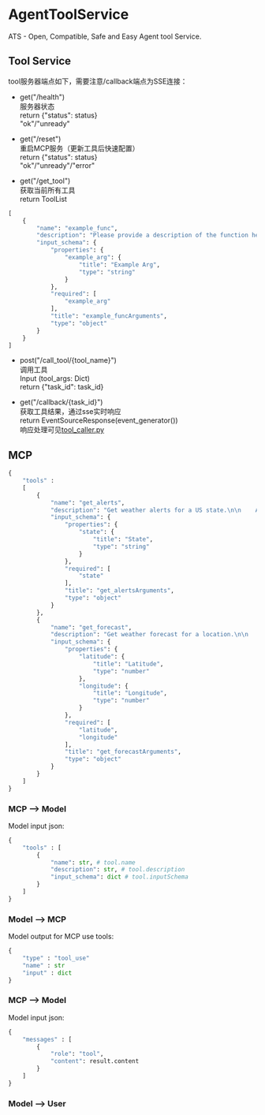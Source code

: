 # AgentToolService
ATS - Open, Compatible, Safe and Easy Agent tool Service.

## Tool Service

tool服务器端点如下，需要注意/callback端点为SSE连接：

- get("/health")  
  服务器状态  
  return {"status": status}  
  "ok"/"unready"   


- get("/reset")  
  重启MCP服务（更新工具后快速配置）  
  return {"status": status}  
  "ok"/"unready"/"error"  


- get("/get_tool")  
  获取当前所有工具  
  return ToolList  
```python
[
    {
        "name": "example_func",
        "description": "Please provide a description of the function here.\n\n    Args:\n        example_arg: Describe the input here.\n    ",
        "input_schema": {
            "properties": {
                "example_arg": {
                    "title": "Example Arg",
                    "type": "string"
                }
            },
            "required": [
                "example_arg"
            ],
            "title": "example_funcArguments",
            "type": "object"
        }
    }
]
```  



- post("/call_tool/{tool_name}")  
  调用工具  
  Input (tool_args: Dict)  
  return {"task_id": task_id}  


- get("/callback/{task_id}")  
  获取工具结果，通过sse实时响应  
  return EventSourceResponse(event_generator())  
  响应处理可见[tool_caller.py](./tool_caller.py)  
  




## MCP
```python
{
    "tools" :
    [
        {
            "name": "get_alerts",
            "description": "Get weather alerts for a US state.\n\n    Args:\n        state: Two-letter US state code (e.g. CA, NY)\n    ",
            "input_schema": {
                "properties": {
                    "state": {
                        "title": "State",
                        "type": "string"
                    }
                },
                "required": [
                    "state"
                ],
                "title": "get_alertsArguments",
                "type": "object"
            }
        },
        {
            "name": "get_forecast",
            "description": "Get weather forecast for a location.\n\n    Args:\n        latitude: Latitude of the location\n        longitude: Longitude of the location\n    ",
            "input_schema": {
                "properties": {
                    "latitude": {
                        "title": "Latitude",
                        "type": "number"
                    },
                    "longitude": {
                        "title": "Longitude",
                        "type": "number"
                    }
                },
                "required": [
                    "latitude",
                    "longitude"
                ],
                "title": "get_forecastArguments",
                "type": "object"
            }
        }
    ]
}
```

### MCP --> Model
Model input json:  
```python
{
    "tools" : [
        {
            "name": str, # tool.name
            "description": str, # tool.description
            "input_schema": dict # tool.inputSchema
        }
    ]
}
```

### Model --> MCP
Model output for MCP use tools:  
```python
{
    "type" : "tool_use"
    "name" : str
    "input" : dict
}
```

### MCP --> Model
Model input json:

```python
{
    "messages" : [
        {
            "role": "tool", 
            "content": result.content
        }
    ]
}
```

### Model --> User
